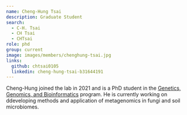 ```yaml
---
name: Cheng-Hung Tsai
description: Graduate Student
search:
  - C-H. Tsai
  - CH Tsai
  - CHTsai
role: phd
group: current
image: images/members/chenghung-tsai.jpg
links:
  github: chtsai0105
  linkedin: cheng-hung-tsai-b31644191
---
```

Cheng-Hung joined the lab in 2021 and is a PhD student in the [Genetics, Genomics, and Bioinformatics](http://ggb.ucr.edu) program. He is currently working on ddeveloping methods and application of metagenomics in fungi and soil microbiomes.

